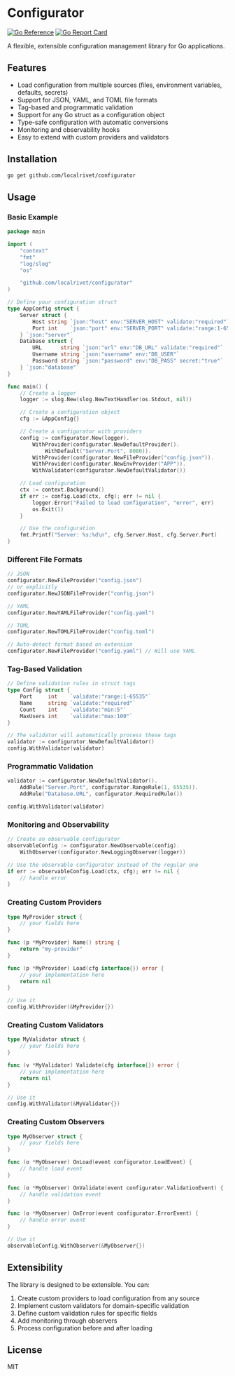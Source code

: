 # Configurator

[![Go Reference](https://pkg.go.dev/badge/github.com/localrivet/configurator.svg)](https://pkg.go.dev/github.com/localrivet/configurator)
[![Go Report Card](https://goreportcard.com/badge/github.com/localrivet/configurator)](https://goreportcard.com/report/github.com/localrivet/configurator)

A flexible, extensible configuration management library for Go applications.

## Features

- Load configuration from multiple sources (files, environment variables, defaults, secrets)
- Support for JSON, YAML, and TOML file formats
- Tag-based and programmatic validation
- Support for any Go struct as a configuration object
- Type-safe configuration with automatic conversions
- Monitoring and observability hooks
- Easy to extend with custom providers and validators

## Installation

```bash
go get github.com/localrivet/configurator
```

## Usage

### Basic Example

```go
package main

import (
    "context"
    "fmt"
    "log/slog"
    "os"

    "github.com/localrivet/configurator"
)

// Define your configuration struct
type AppConfig struct {
    Server struct {
        Host string `json:"host" env:"SERVER_HOST" validate:"required"`
        Port int    `json:"port" env:"SERVER_PORT" validate:"range:1-65535"`
    } `json:"server"`
    Database struct {
        URL      string `json:"url" env:"DB_URL" validate:"required"`
        Username string `json:"username" env:"DB_USER"`
        Password string `json:"password" env:"DB_PASS" secret:"true"`
    } `json:"database"`
}

func main() {
    // Create a logger
    logger := slog.New(slog.NewTextHandler(os.Stdout, nil))

    // Create a configuration object
    cfg := &AppConfig{}

    // Create a configurator with providers
    config := configurator.New(logger).
        WithProvider(configurator.NewDefaultProvider().
            WithDefault("Server.Port", 8080)).
        WithProvider(configurator.NewFileProvider("config.json")).
        WithProvider(configurator.NewEnvProvider("APP")).
        WithValidator(configurator.NewDefaultValidator())

    // Load configuration
    ctx := context.Background()
    if err := config.Load(ctx, cfg); err != nil {
        logger.Error("Failed to load configuration", "error", err)
        os.Exit(1)
    }

    // Use the configuration
    fmt.Printf("Server: %s:%d\n", cfg.Server.Host, cfg.Server.Port)
}
```

### Different File Formats

```go
// JSON
configurator.NewFileProvider("config.json")
// or explicitly
configurator.NewJSONFileProvider("config.json")

// YAML
configurator.NewYAMLFileProvider("config.yaml")

// TOML
configurator.NewTOMLFileProvider("config.toml")

// Auto-detect format based on extension
configurator.NewFileProvider("config.yaml") // Will use YAML
```

### Tag-Based Validation

```go
// Define validation rules in struct tags
type Config struct {
    Port     int    `validate:"range:1-65535"`
    Name     string `validate:"required"`
    Count    int    `validate:"min:5"`
    MaxUsers int    `validate:"max:100"`
}

// The validator will automatically process these tags
validator := configurator.NewDefaultValidator()
config.WithValidator(validator)
```

### Programmatic Validation

```go
validator := configurator.NewDefaultValidator().
    AddRule("Server.Port", configurator.RangeRule(1, 65535)).
    AddRule("Database.URL", configurator.RequiredRule())

config.WithValidator(validator)
```

### Monitoring and Observability

```go
// Create an observable configurator
observableConfig := configurator.NewObservable(config).
    WithObserver(configurator.NewLoggingObserver(logger))

// Use the observable configurator instead of the regular one
if err := observableConfig.Load(ctx, cfg); err != nil {
    // handle error
}
```

### Creating Custom Providers

```go
type MyProvider struct {
    // your fields here
}

func (p *MyProvider) Name() string {
    return "my-provider"
}

func (p *MyProvider) Load(cfg interface{}) error {
    // your implementation here
    return nil
}

// Use it
config.WithProvider(&MyProvider{})
```

### Creating Custom Validators

```go
type MyValidator struct {
    // your fields here
}

func (v *MyValidator) Validate(cfg interface{}) error {
    // your implementation here
    return nil
}

// Use it
config.WithValidator(&MyValidator{})
```

### Creating Custom Observers

```go
type MyObserver struct {
    // your fields here
}

func (o *MyObserver) OnLoad(event configurator.LoadEvent) {
    // handle load event
}

func (o *MyObserver) OnValidate(event configurator.ValidationEvent) {
    // handle validation event
}

func (o *MyObserver) OnError(event configurator.ErrorEvent) {
    // handle error event
}

// Use it
observableConfig.WithObserver(&MyObserver{})
```

## Extensibility

The library is designed to be extensible. You can:

1. Create custom providers to load configuration from any source
2. Implement custom validators for domain-specific validation
3. Define custom validation rules for specific fields
4. Add monitoring through observers
5. Process configuration before and after loading

## License

MIT
